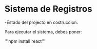 <h1>Sistema de Registros</h1>

-Estado del projecto en costruccion.

Para ejecutar el sistema, debes poner:

'''npm install react'''
